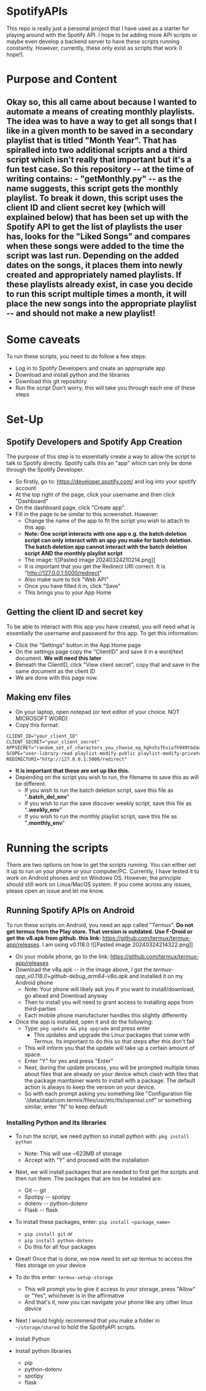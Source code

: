 # SpotifyAPIs
This repo is really just a personal project that I have used as a starter for playing around with the Spotify API. I hope to be adding more API scripts or maybe even develop a backend server to have these scripts running constantly. However, currently, these only exist as scripts that work (I hope!). 
# Purpose and Content
Okay so, this all came about because I wanted to automate a means of creating monthly playlists. The idea was to have a way to get all songs that I like in a given month to be saved in a secondary playlist that is titled "Month Year". That has spiralled into two additional scripts and a third script which isn't really that important but it's a fun test case. So this repository -- at the time of writing contains:
    - "**getMonthly.py**" -- as the name suggests, this script gets the monthly playlist. To break it down, this script uses the client ID and client secret key (which will explained below) that has been set up with the Spotify API to get the list of playlists the user has, looks for the "Liked Songs" and compares when these songs were added to the time the script was last run. Depending on the added dates on the songs, it places them into newly created and appropriately named playlists. If these playlists already exist, in case you decide to run this script multiple times a month, it will place the new songs into the appropriate playlist -- and should not make a new playlist!
- 
# Some caveats
To run these scripts, you need to do follow a few steps:
- Log in to Spotify Developers and create an appropriate app
- Download and install python and the libraries
- Download this git repository
- Run the script
Don't worry, this will take you through each one of these steps
# Set-Up
## Spotify Developers and Spotify App Creation
The purpose of this step is to essentially create a way to allow the script to talk to Spotify directly. Spotify calls this an "app" which can only be done through the Spotify Developer. 
- So firstly, go to: https://developer.spotify.com/ and log into your spotify account
- At the top right of the page, click your username and then click "Dashboard"
- On the dashboard page, click "Create app". 
- Fill in the page to be similar to this screenshot. However:
	- Change the name of the app to fit the script you wish to attach to this app. 
	- **Note: One script interacts with one app e.g. the batch deletion script can only interact with an app you make for batch deletion. The batch deletion app cannot interact with the batch deletion script AND the monthly playlist script**
	- The image: ![[Pasted image 20240324210214.png]]
	- It is important that you get the Redirect URI correct. It is "http://127.0.0.1:5000/redirect"
	- Also make sure to tick "Web API"
	- Once you have filled it in, click "Save"
	- This brings you to your App Home
## Getting the client ID and secret key
To be able to interact with this app you have created, you will need what is essentially the username and password for this app. To get this information:
- Click the "Settings" button in the App Home page
- On the settings page copy the "ClientID" and save it in a word/text document. **We will need this later**
- Beneath the ClientID, click "View client secret", copy that and save in the same document as the client ID
- We are done with this page now. 

## Making env files
- On your laptop, open notepad (or text editor of your choice. NOT MICROSOFT WORD)
- Copy this format:
```txt
CLIENT_ID="your_client_ID"
CLIENT_SECRET="your_client_secret"
APPSECRET="random_set_of_characters_you_choose_eg_hghshsfhsiofh949tbdadsfih"
SCOPE="user-library-read playlist-modify-public playlist-modify-private"
REDIRECTURI="http://127.0.0.1:5000/redirect"
```
- **It is important that these are set up like this.**
- Depending on the script you wish to run, the filename to save this as will be different. 
	- If you wish to run the batch deletion script, save this file as "**.batch_del_env**" 
	- If you wish to run the save discover weekly script, save this file as "**.weekly_env**" 
	- If you wish to run the monthly playlist script, save this file as "**.monthly_env**" 
# Running the scripts
There are two options on how to get the scripts running. You can either set it up to run on your phone or your computer/PC. Currently, I have tested it to work on Android phones and on Windows OS. However, the principle should still work on Linux/MacOS system. If you come across any issues, please open an issue and let me know.

## Running Spotify APIs on Android
To run these scripts on Android, you need an app called "Termux". **Do not get termux from the Play store. That version is outdated. Use F-Droid or get the v8.apk from github. this link:** https://github.com/termux/termux-app/releases. I am using v0.118.0 ![[Pasted image 20240324214322.png]]
- On your mobile phone, go to the link: https://github.com/termux/termux-app/releases
- Download the v8a.apk -- in the image above, I got the *termux-app_v0.118.0+github-debug_arm64-v8a.apk* and installed it on my Android phone
	- Note: Your phone will likely ask you if you want to install/download, go ahead and Download anyway
	- Then to install you will need to grant access to installing apps from third-parties
	- Each mobile phone manufacturer handles this slightly differently
- Once the app is installed, open it  and do the following:
	- Type: `pkg update && pkg upgrade` and press enter
		- This updates and upgrade the Linux packages that come with Termux. Its important to do this so that steps after this don't fail
	- This will inform you that the update will take up a certain amount of space.
	- Enter "Y" for yes and press "Enter"
	- Next, during the update process, you will be prompted multiple times about files that are already on your device which clash with files that the package maintainer wants to install with a package. The default action is always to keep the version on your device. 
	- So with each prompt asking you something like "Configuration file '/data/data/com.termix/files/usr/etc/tls/openssl.cnf" or something similar, enter "N" to keep default
### Installing Python and its libraries
- To run the script, we need python so install python with: `pkg install python`
	- Note: This will use ~623MB of storage
	- Accept with "Y" and proceed with the installation
- Next, we will install packages that are needed to first get the scripts and then run them. The packages that are too be installed are:
	- Git -- git
	- Spotipy -- spotipy
	- dotenv -- python-dotenv
	- Flask -- flask
- To install these packages, enter: `pip install <package_name>`
	- `pip install git` or 
	- `pip install python-dotenv`
	- Do this for all four packages
 - Great! Once that is done, we now need to set up termux to access the files storage on your device
 - To do this enter: `termux-setup-storage`
	 - This will prompt you to give it access to your storage, press "Allow" or "Yes", whichever is in the affirmative
	 - And that's it, now you can navigate your phone like any other linux device
 - Next I would highly recommend that you make a folder in `~/storage/shared` to hold the SpotifyAPI scripts. 


- Install Python
- Install python libraries
	- pip
	- python-dotenv
	- spotipy
	- flask
